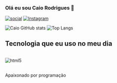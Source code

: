 ### Olá eu sou Caio Rodrigues  👻

[![social](https://img.shields.io/badge/LinkedIn-0077B5?style=for-the-badge&logo=linkedin&logoColor=white)](https://www.linkedin.com/in/caiorodriguesrj)
[![Instagram](https://img.shields.io/badge/Instagram-E4405F?style=for-the-badge&logo=instagram&logoColor=white)](https://www.instagram.com/aikayanorj)

![Caio GitHub stats](https://github-readme-stats.vercel.app/api?username=Caio-Rodrigues-V&show_icons=true&theme=onedark)
![Top Langs](https://github-readme-stats.vercel.app/api/top-langs/?username=Caio-Rodrigues-V&layout=compact)
## Tecnologia que eu uso no meu dia

<div style ="display: inline_block"><br/>
    <img align = "center" alt = "html5" src = "https://img.shields.io/badge/Python-3776AB?style=for-the-badge&logo=python&logoColor=white"/>

</div><br/>

Apaixonado por programação
